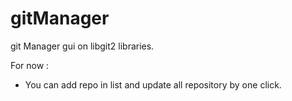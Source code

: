 gitManager
==========

git Manager gui on libgit2 libraries.

For now :
  * You can add repo in list and update all repository by one click.
  

